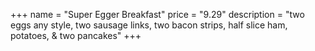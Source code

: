 +++
name = "Super Egger Breakfast"
price = "9.29"
description = "two eggs any style, two sausage links, two bacon strips, half slice ham, potatoes, & two pancakes"
+++
